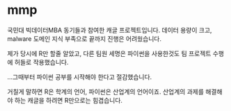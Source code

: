 # mmp

국민대 빅데이터MBA 동기들과 참여한 캐글 프로젝트입니다. 데이터 용량이 크고, malware 도메인 지식 부족으로 끝까지 진행은 어려웠습니다.

제가 당시에 R만 할줄 알았고, 다른 팀원 세명은 파이썬을 사용한것도 팀 프로젝트 수행에 허들로 작용했습니다.

...그때부터 파이썬 공부를 시작해야 한다고 절감했습니다.

거칠게 말하면 R은 학계의 언어, 파이썬은 산업계의 언어이죠. 산업계의 과제를 해결해야 하는 캐글을 하려면 R만으로는 힘겹습니다.
